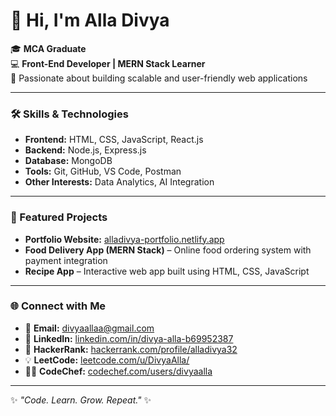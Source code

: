 # 👋 Hi, I'm Alla Divya  

🎓 **MCA Graduate**  
💻 **Front-End Developer | MERN Stack Learner**  
🌱 Passionate about building scalable and user-friendly web applications  

---

### 🛠️ Skills & Technologies
- **Frontend:** HTML, CSS, JavaScript, React.js  
- **Backend:** Node.js, Express.js  
- **Database:** MongoDB  
- **Tools:** Git, GitHub, VS Code, Postman  
- **Other Interests:** Data Analytics, AI Integration  

---

### 🚀 Featured Projects
- **Portfolio Website:** [alladivya-portfolio.netlify.app](https://alladivya-portfolio.netlify.app)  
- **Food Delivery App (MERN Stack)** – Online food ordering system with payment integration  
- **Recipe App** – Interactive web app built using HTML, CSS, JavaScript  

---

### 🌐 Connect with Me
- 📧 **Email:** [divyaallaa@gmail.com](mailto:divyaallaa@gmail.com)  
- 💼 **LinkedIn:** [linkedin.com/in/divya-alla-b69952387](https://www.linkedin.com/in/divya-alla-b69952387)  
- 🧮 **HackerRank:** [hackerrank.com/profile/alladivya32](https://www.hackerrank.com/profile/alladivya32)  
- 💡 **LeetCode:** [leetcode.com/u/DivyaAlla/](https://leetcode.com/u/DivyaAlla/)  
- 👩‍💻 **CodeChef:** [codechef.com/users/divyaalla](https://www.codechef.com/users/divyaalla)  

---

✨ *"Code. Learn. Grow. Repeat."* ✨
